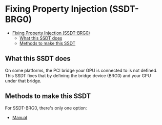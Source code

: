 # Fixing Property Injection (SSDT-BRG0)

* [Fixing Property Injection (SSDT-BRG0)](#fixing-property-injection-ssdt-brg0)
  * [What this SSDT does](#what-this-ssdt-does)
  * [Methods to make this SSDT](#methods-to-make-this-ssdt)

## What this SSDT does

On some platforms, the PCI bridge your GPU is connected to is not defined.
This SSDT fixes that by defining the bridge device (BRG0) and your GPU under that bridge. 

## Methods to make this SSDT

For SSDT-BRG0, there's only one option:

* [Manual](/Universal/brg0-methods/manual.md)
